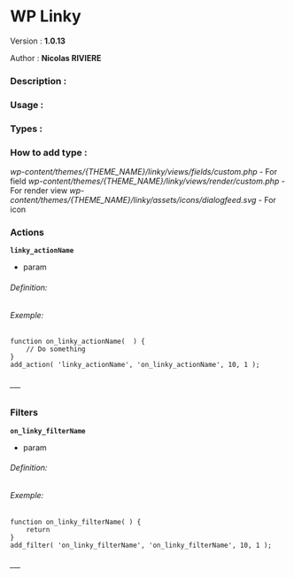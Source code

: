 # WP Linky

Version : **1.0.13**

Author : **Nicolas RIVIERE**

### Description :


### Usage :


### Types :

 
### How to add type : 
 

_wp-content/themes/{THEME_NAME}/linky/views/fields/custom.php_ - For field
_wp-content/themes/{THEME_NAME}/linky/views/render/custom.php_ - For render view
_wp-content/themes/{THEME_NAME}/linky/assets/icons/dialogfeed.svg_ - For icon


### Actions

**`linky_actionName`**
- param 

###### Definition:



###### Exemple:

```
function on_linky_actionName(  ) {
    // Do something
}
add_action( 'linky_actionName', 'on_linky_actionName', 10, 1 );
```

###### ___

### Filters

**`on_linky_filterName`**
- param 

###### Definition:


###### Exemple:

```
function on_linky_filterName( ) {
    return 
}
add_filter( 'on_linky_filterName', 'on_linky_filterName', 10, 1 );
```

###### ___
